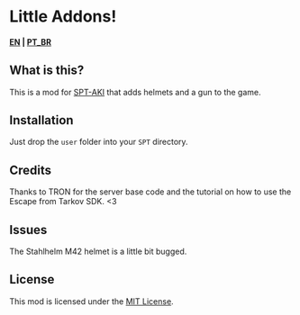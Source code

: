 # Little Addons!

#### [EN](README.md) | [PT_BR](README_BR.md)
## What is this? 

This is a mod for [SPT-AKI](https://www.sp-tarkov.com "The project's main goal is to provide a separate offline singleplayer experience with progression out-of-the-box for BSG's official client. You can now play Escape From Tarkov while you're waiting for their servers to get back online, while you're disconnected from the internet or if you need to take a break from the cheaters.") that adds helmets and a gun to the game.

## Installation

Just drop the `user` folder into your `SPT` directory.

## Credits

Thanks to TRON for the server base code and the tutorial on how to use the Escape from Tarkov SDK. <3

## Issues

The Stahlhelm M42 helmet is a little bit bugged.

## License

This mod is licensed under the [MIT License](LICENSE).
